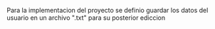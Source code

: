 Para la implementacion del proyecto se definio guardar los datos del usuario en un archivo ".txt" para su posterior ediccion